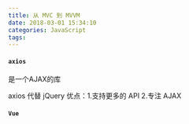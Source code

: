```yaml
---
title: 从 MVC 到 MVVM
date: 2018-03-01 15:34:10
categories: JavaScript
tags:
---
```


#### `axios`
是一个AJAX的库

axios 代替 jQuery
优点：1.支持更多的 API      2.专注 AJAX







#### `Vue`